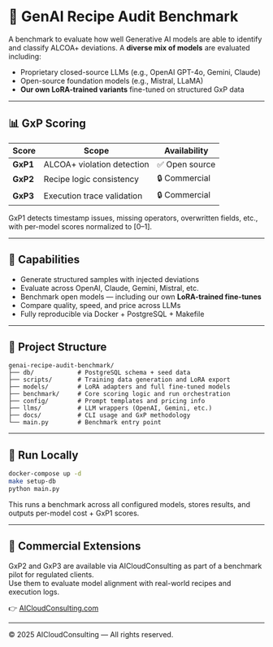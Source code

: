 # 🧪 GenAI Recipe Audit Benchmark

A benchmark to evaluate how well Generative AI models are able to identify and classify ALCOA+ deviations. A **diverse mix of models** are evaluated including:
- Proprietary closed-source LLMs (e.g., OpenAI GPT-4o, Gemini, Claude)
- Open-source foundation models (e.g., Mistral, LLaMA)
- **Our own LoRA-trained variants** fine-tuned on structured GxP data

---

## 📊 GxP Scoring

| Score     | Scope                     | Availability  |
|-----------|---------------------------|---------------|
| **GxP1**  | ALCOA+ violation detection | ✅ Open source |
| **GxP2**  | Recipe logic consistency   | 🔒 Commercial  |
| **GxP3**  | Execution trace validation | 🔒 Commercial  |

GxP1 detects timestamp issues, missing operators, overwritten fields, etc., with per-model scores normalized to [0–1].

---

## 🔧 Capabilities

- Generate structured samples with injected deviations  
- Evaluate across OpenAI, Claude, Gemini, Mistral, etc.  
- Benchmark open models — including our own **LoRA-trained fine-tunes**  
- Compare quality, speed, and price across LLMs  
- Fully reproducible via Docker + PostgreSQL + Makefile  

---

## 📂 Project Structure

```
genai-recipe-audit-benchmark/
├── db/            # PostgreSQL schema + seed data
├── scripts/       # Training data generation and LoRA export
├── models/        # LoRA adapters and full fine-tuned models
├── benchmark/     # Core scoring logic and run orchestration
├── config/        # Prompt templates and pricing info
├── llms/          # LLM wrappers (OpenAI, Gemini, etc.)
├── docs/          # CLI usage and GxP methodology
└── main.py        # Benchmark entry point
```

---

## 🚀 Run Locally

```bash
docker-compose up -d
make setup-db
python main.py
```

This runs a benchmark across all configured models, stores results, and outputs per-model cost + GxP1 scores.

---

## 💼 Commercial Extensions

GxP2 and GxP3 are available via AICloudConsulting as part of a benchmark pilot for regulated clients.  
Use them to evaluate model alignment with real-world recipes and execution logs.

👉 [AICloudConsulting.com](https://aicloudconsulting.com)

---

© 2025 AICloudConsulting — All rights reserved.
